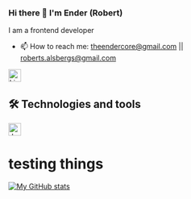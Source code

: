 ### Hi there 👋 I'm Ender (Robert)
I am a frontend developer


- 📫 How to reach me: theendercore@gmail.com || roberts.alsbergs@gmail.com

[<img src="https://img.shields.io/badge/LinkedIn-282C34?logo=linkedin&logoColor=0077B5" alt="LinkedIn logo" title="LinkedIn" height="25" />](https://www.linkedin.com/in/roberts-alsbergs-a4a87723b/)


## 🛠  Technologies and tools
<img src="https://img.shields.io/badge/JavaScript-282C34?logo=javascript&logoColor=F7DF1E" alt="JavaScript logo" title="JavaScript" height="25" /> 

# testing things
[![My GitHub stats](https://github-readme-stats.vercel.app/api?username=theendercore)](https://github.com/anuraghazra/github-readme-stats)

<!--
- 🔭 I’m currently working on ...
- 🌱 I’m currently learning ...
- 😄 Pronouns: ...
-->
